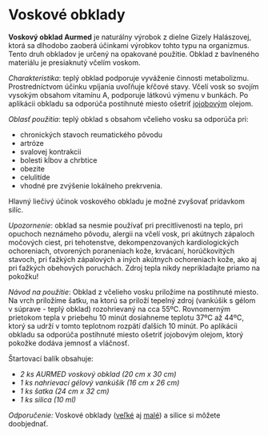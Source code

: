 Voskové obklady
===============

**Voskový obklad Aurmed** je naturálny výrobok z dielne Gizely Halászovej, ktorá
sa dlhodobo zaoberá účinkami výrobkov tohto typu na organizmus. Tento druh
obkladov je určený na opakované použitie. Obklad z bavlneného materiálu je
presiaknutý včelím voskom.

*Charakteristika*: teplý obklad podporuje vyváženie činnosti metabolizmu.
Prostredníctvom účinku vpíjania uvoľňuje kŕčové stavy. Včelí vosk so svojím
vysokým obsahom vitamínu A, podporuje látkovú výmenu v bunkách. Po aplikácii
obkladu sa odporúča postihnuté miesto ošetriť
[jojobovým](/sip/bylinky/jojoba) olejom.

*Oblasť použitia*: teplý obklad s obsahom včelieho vosku sa odporúča pri:

* chronických stavoch reumatického pôvodu
* artróze
* svalovej kontrakcii
* bolesti kĺbov a chrbtice
* obezite
* celulitíde
* vhodné pre zvýšenie lokálneho prekrvenia.

Hlavný liečivý účinok voskového obkladu je možné zvyšovať prídavkom silíc.

*Upozornenie*: obklad sa nesmie používať pri precitlivenosti na teplo, pri
opuchoch neznámeho pôvodu, alergii na včelí vosk, pri akútnych zápaloch močových
ciest, pri tehotenstve, dekompenzovaných kardiologických ochoreniach, otvorených
poraneniach kože, krvácaní, horúčkovitých stavoch, pri ťažkých zápalových a
iných akútnych ochoreniach kože, ako aj pri ťažkých obehových poruchách. Zdroj
tepla nikdy neprikladajte priamo na pokožku!

*Návod na použitie*: Obklad z včelieho vosku priložíme na postihnuté miesto. Na
vrch priložíme šatku, na ktorú sa priloží tepelný zdroj (vankúšik s gélom v
súprave - teplý obklad) rozohrievaný na cca 55ºC. Rovnomerným prietokom tepla v
priebehu 10 minút dosiahneme teplotu 37ºC až 44ºC, ktorý sa udrží v tomto
teplotnom rozpätí ďalších 10 minút. Po aplikácii obkladu sa odporúča postihnuté
miesto ošetriť jojobovým olejom, ktorý pokožke dodáva jemnosť a vláčnosť.

Štartovací balík obsahuje:

* *2 ks AURMED voskový obklad (20 cm x 30 cm)*
* *1 ks nahrievací gélový vankúšik (16 cm x 26 cm)*
* *1 ks šatka (24 cm x 32 cm)*
* *1 ks silica (10 ml)*

*Odporučenie:* Voskové obklady
([veľké](/sip/sviecky/voskovy-obklad-velky) aj
[malé](/sip/sviecky/voskovy-obklad-maly)) a silice si môžete
doobjednať.
